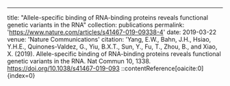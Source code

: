 ---
title: "Allele-specific binding of RNA-binding proteins reveals functional genetic variants in the RNA"
collection: publications
permalink: 'https://www.nature.com/articles/s41467-019-09338-4'
date: 2019-03-22
venue: 'Nature Communications'
citation: 'Yang, E.W., Bahn, J.H., Hsiao, Y.H.E., Quinones-Valdez, G., Yiu, B.X.T., Sun, Y., Fu, T., Zhou, B., and Xiao, X. (2019). Allele-specific binding of RNA-binding proteins reveals functional genetic variants in the RNA. Nat Commun 10, 1338. https://doi.org/10.1038/s41467-019-093
::contentReference[oaicite:0]{index=0}
